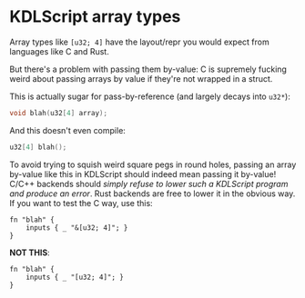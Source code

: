 # KDLScript array types

Array types like `[u32; 4]` have the layout/repr you would expect from languages like C and Rust.

But there's a problem with passing them by-value: C is supremely fucking weird about passing arrays by value if they're not wrapped in a struct.

This is actually sugar for pass-by-reference (and largely decays into `u32*`):

```C
void blah(u32[4] array);
```

And this doesn't even compile:

```C
u32[4] blah();
```

To avoid trying to squish weird square pegs in round holes, passing an array by-value like this in KDLScript should indeed mean passing it by-value! C/C++ backends should *simply refuse to lower such a KDLScript program and produce an error*. Rust backends are free to lower it in the obvious way. If you want to test the C way, use this:

```kdl
fn "blah" {
    inputs { _ "&[u32; 4]"; }
}
```

**NOT THIS**:

```kdl
fn "blah" {
    inputs { _ "[u32; 4]"; }
}
```

